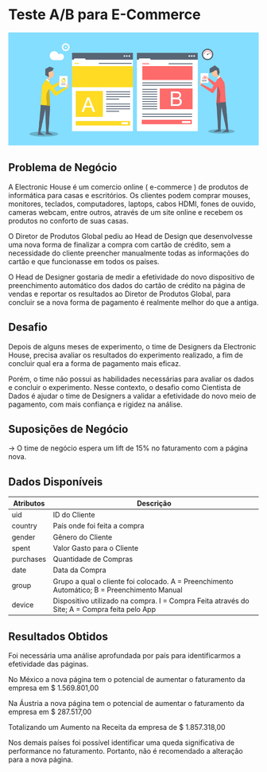 # Teste A/B para E-Commerce

![Image1](/images/test_ab_image.jpg)

## Problema de Negócio

<p>A Electronic House é um comercio online ( e-commerce ) de produtos de
informática para casas e escritórios. Os clientes podem comprar mouses,
monitores, teclados, computadores, laptops, cabos HDMI, fones de ouvido,
cameras webcam, entre outros, através de um site online e recebem os produtos
no conforto de suas casas.</p>

<p>O Diretor de Produtos Global pediu ao Head de Design que desenvolvesse uma
nova forma de finalizar a compra com cartão de crédito, sem a necessidade do
cliente preencher manualmente todas as informações do cartão e que
funcionasse em todos os países.</p>

<p>O Head de Designer gostaria de medir a efetividade do novo dispositivo de
preenchimento automático dos dados do cartão de crédito na página de vendas
e reportar os resultados ao Diretor de Produtos Global, para concluir se a nova
forma de pagamento é realmente melhor do que a antiga.</p>

## Desafio

<p>Depois de alguns meses de experimento, o time de Designers da Electronic
House, precisa avaliar os resultados do experimento realizado, a fim de concluir
qual era a forma de pagamento mais eficaz.</p>
<p>Porém, o time não possui as habilidades necessárias para avaliar os dados e
concluir o experimento. Nesse contexto, o desafio como Cientista de
Dados é ajudar o time de Designers a validar a efetividade do novo meio de
pagamento, com mais confiança e rigidez na análise.</p>

## Suposições de Negócio

-> O time de negócio espera um lift de 15% no faturamento com a página nova.

## Dados Disponíveis

| Atributos  |  Descrição |
| ------------------- | ------------------- |
|  uid |  ID do Cliente |
|  country |  País onde foi feita a compra |
|  gender |  Gênero do Cliente |
|  spent |  Valor Gasto para o Cliente |
|  purchases |  Quantidade de Compras |
|  date |  Data da Compra |
|  group | Grupo a qual o cliente foi colocado. A = Preenchimento Automático; B = Preenchimento Manual |
|  device | Dispositivo utilizado na compra. I = Compra Feita através do Site; A = Compra feita pelo App |

## Resultados Obtidos

<p>Foi necessária uma análise aprofundada por país para identificarmos a efetividade das páginas.</p>

<p>No México a nova página tem o potencial de aumentar o faturamento da empresa em $ 1.569.801,00</p>
<p>Na Áustria a nova página tem o potencial de aumentar o faturamento da empresa em $ 287.517,00 </p>

<p>Totalizando um Aumento na Receita da empresa de $ 1.857.318,00</p>

<p>Nos demais países foi possível identificar uma queda significativa de performance no faturamento. Portanto, não é recomendado a alteração para a nova página.</p>


